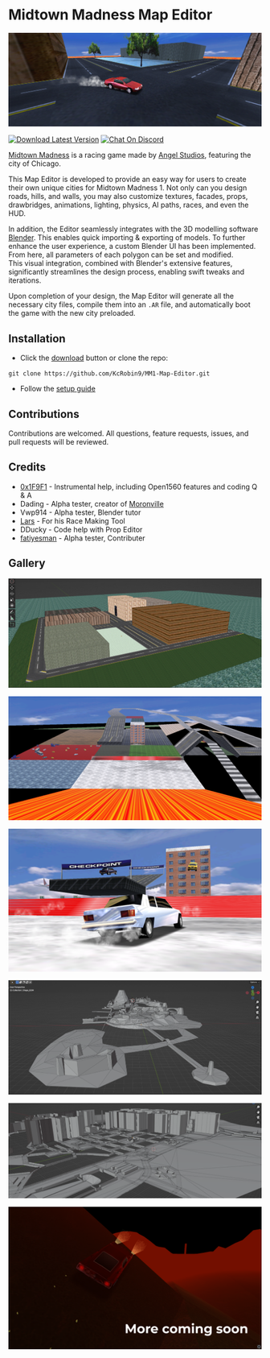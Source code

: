 # Midtown Madness Map Editor

![Preview](Resources/EditorResources/GALLERY/Preview.png)

[![Download Latest Version](https://img.shields.io/badge/download-latest-brightgreen?logo=data%3Aimage%2Fsvg%2Bxml%3Bbase64%2CPHN2ZyB4bWxucz0iaHR0cDovL3d3dy53My5vcmcvMjAwMC9zdmciIGhlaWdodD0iMjQiIHdpZHRoPSIyNCI%2BPHBhdGggZmlsbD0iIzRjMSIgZD0iTTUgMjBoMTR2LTJINXYyek0xOSA5aC00VjNIOXY2SDVsNyA3IDctN3oiLz48L3N2Zz4%3D)](https://github.com/KcRobin9/MM1-Map-Editor/archive/refs/heads/main.zip)
[![Chat On Discord](https://img.shields.io/discord/239900961731117059?color=7289DA&logo=discord)](https://discord.gg/tjTQAbFdqQ)

[Midtown Madness](https://en.wikipedia.org/wiki/Midtown_Madness) is a racing game made by [Angel Studios](https://gitlab.com/kbrobin9/gitlab-resources/-/blob/main/SQL_LIBRARY.MD?ref_type=heads), featuring the city of Chicago.

This Map Editor is developed to provide an easy way for users to create their own unique cities for Midtown Madness 1.            Not only can you design roads, hills, and walls, you may also customize textures, facades, props, drawbridges, animations, lighting, physics, AI paths, races, and even the HUD.

In addition, the Editor seamlessly integrates with the 3D modelling software [Blender](https://www.blender.org/). This enables quick importing & exporting of models. To further enhance the user experience, a custom Blender UI has been implemented. From here, all parameters of each polygon can be set and modified.   
This visual integration, combined with Blender's extensive features, significantly streamlines the design process, enabling swift tweaks and iterations.

Upon completion of your design, the Map Editor will generate all the necessary city files, compile them into an `.AR` file, and automatically boot the game with the new city preloaded.

## Installation

* Click the [download](https://github.com/KcRobin9/MM1-Map-Editor/archive/refs/heads/main.zip) button or clone the repo: 
```
git clone https://github.com/KcRobin9/MM1-Map-Editor.git
```
* Follow the [setup guide](https://github.com/KcRobin9/MM1-Map-Editor/blob/main/Setup/SETUP.MD)

## Contributions

Contributions are welcomed. All questions, feature requests, issues, and pull requests will be reviewed.

## Credits

* [0x1F9F1](https://github.com/0x1F9F1) - Instrumental help, including Open1560 features and coding Q & A
* Dading - Alpha tester, creator of [Moronville](https://cdn.discordapp.com/attachments/890529659756888074/1179102551724019773/MoronVille_City.ar?ex=66157252&is=6602fd52&hm=a38edf12a33944d1aa76d374e0a50f09081f21ac61a5b1023a192b7ae3c8802b&)
* Vwp914 - Alpha tester, Blender tutor
* [Lars](https://github.com/Larspolo) - For his Race Making Tool
* DDucky - Code help with Prop Editor
* [fatiyesman](https://github.com/fatiyesman) - Alpha tester, Contributer
## Gallery

![Preview](Resources/EditorResources/GALLERY/Gallery_1.png)

![Preview](Resources/EditorResources/GALLERY/Gallery_2.png)

![Preview](Resources/EditorResources/GALLERY/Gallery_3.png)

![Preview](Resources/EditorResources/GALLERY/Gallery_4.png)

![Preview](Resources/EditorResources/GALLERY/Gallery_5.png)

![Preview](Resources/EditorResources/GALLERY/Gallery_6.png)